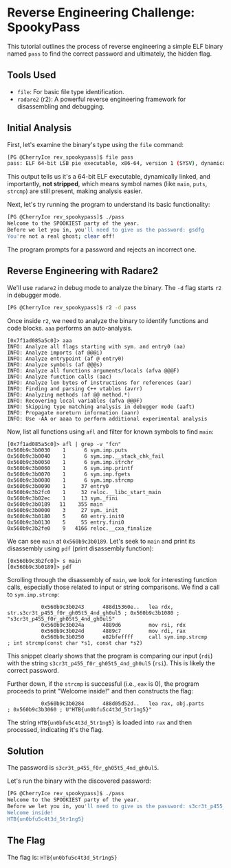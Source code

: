 # Reverse Engineering Challenge: SpookyPass

This tutorial outlines the process of reverse engineering a simple ELF binary named `pass` to find the correct password and ultimately, the hidden flag.

## Tools Used

*   `file`: For basic file type identification.
*   `radare2` (r2): A powerful reverse engineering framework for disassembling and debugging.

## Initial Analysis

First, let's examine the binary's type using the `file` command:

```bash
[PG @CherryIce rev_spookypass]$ file pass
pass: ELF 64-bit LSB pie executable, x86-64, version 1 (SYSV), dynamically linked, interpreter /lib64/ld-linux-x86-64.so.2, BuildID[sha1]=3008217772cc2426c643d69b80a96c715490dd91, for GNU/Linux 4.4.0, not stripped
```

This output tells us it's a 64-bit ELF executable, dynamically linked, and importantly, **not stripped**, which means symbol names (like `main`, `puts`, `strcmp`) are still present, making analysis easier.

Next, let's try running the program to understand its basic functionality:

```bash
[PG @CherryIce rev_spookypass]$ ./pass
Welcome to the SPOOKIEST party of the year.
Before we let you in, you'll need to give us the password: gsdfg
You're not a real ghost; clear off!
```

The program prompts for a password and rejects an incorrect one.

## Reverse Engineering with Radare2

We'll use `radare2` in debug mode to analyze the binary. The `-d` flag starts `r2` in debugger mode.

```bash
[PG @CherryIce rev_spookypass]$ r2 -d pass
```

Once inside `r2`, we need to analyze the binary to identify functions and code blocks. `aaa` performs an auto-analysis.

```r2
[0x7f1ad085a5c0]> aaa
INFO: Analyze all flags starting with sym. and entry0 (aa)
INFO: Analyze imports (af @@@i)
INFO: Analyze entrypoint (af @ entry0)
INFO: Analyze symbols (af @@@s)
INFO: Analyze all functions arguments/locals (afva @@@F)
INFO: Analyze function calls (aac)
INFO: Analyze len bytes of instructions for references (aar)
INFO: Finding and parsing C++ vtables (avrr)
INFO: Analyzing methods (af @@ method.*)
INFO: Recovering local variables (afva @@@F)
INFO: Skipping type matching analysis in debugger mode (aaft)
INFO: Propagate noreturn information (aanr)
INFO: Use -AA or aaaa to perform additional experimental analysis
```

Now, list all functions using `afl` and filter for known symbols to find `main`:

```r2
[0x7f1ad085a5c0]> afl | grep -v "fcn"
0x560b9c3b0030    1      6 sym.imp.puts
0x560b9c3b0040    1      6 sym.imp.__stack_chk_fail
0x560b9c3b0050    1      6 sym.imp.strchr
0x560b9c3b0060    1      6 sym.imp.printf
0x560b9c3b0070    1      6 sym.imp.fgets
0x560b9c3b0080    1      6 sym.imp.strcmp
0x560b9c3b0090    1     37 entry0
0x560b9c3b2fc0    1     32 reloc.__libc_start_main
0x560b9c3b02ec    1     13 sym._fini
0x560b9c3b0189   11    355 main
0x560b9c3b0000    3     27 sym._init
0x560b9c3b0180    5     60 entry.init0
0x560b9c3b0130    5     55 entry.fini0
0x560b9c3b2fe0    9   4166 reloc.__cxa_finalize
```

We can see `main` at `0x560b9c3b0189`. Let's seek to `main` and print its disassembly using `pdf` (print disassembly function):

```r2
[0x560b9c3b2fc0]> s main
[0x560b9c3b0189]> pdf
```

Scrolling through the disassembly of `main`, we look for interesting function calls, especially those related to input or string comparisons. We find a call to `sym.imp.strcmp`:

```assembly
           0x560b9c3b0243      488d15360e..   lea rdx, str.s3cr3t_p455_f0r_gh05t5_4nd_gh0ul5 ; 0x560b9c3b1080 ; "s3cr3t_p455_f0r_gh05t5_4nd_gh0ul5"
           0x560b9c3b024a      4889d6         mov rsi, rdx
           0x560b9c3b024d      4889c7         mov rdi, rax
           0x560b9c3b0250      e82bfeffff     call sym.imp.strcmp     ; int strcmp(const char *s1, const char *s2)
```

This snippet clearly shows that the program is comparing our input (`rdi`) with the string `s3cr3t_p455_f0r_gh05t5_4nd_gh0ul5` (`rsi`). This is likely the correct password.

Further down, if the `strcmp` is successful (i.e., `eax` is 0), the program proceeds to print "Welcome inside!" and then constructs the flag:

```assembly
           0x560b9c3b0284      488d05d52d..   lea rax, obj.parts      ; 0x560b9c3b3060 ; U"HTB{un0bfu5c4t3d_5tr1ng5}"
```

The string `HTB{un0bfu5c4t3d_5tr1ng5}` is loaded into `rax` and then processed, indicating it's the flag.

## Solution

The password is `s3cr3t_p455_f0r_gh05t5_4nd_gh0ul5`.

Let's run the binary with the discovered password:

```bash
[PG @CherryIce rev_spookypass]$ ./pass
Welcome to the SPOOKIEST party of the year.
Before we let you in, you'll need to give us the password: s3cr3t_p455_f0r_gh05t5_4nd_gh0ul5
Welcome inside!
HTB{un0bfu5c4t3d_5tr1ng5}
```

## The Flag

The flag is: `HTB{un0bfu5c4t3d_5tr1ng5}`
